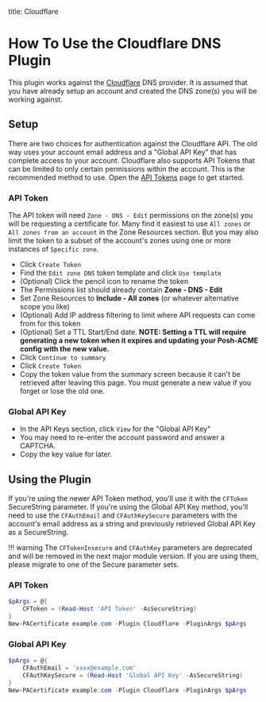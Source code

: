 title: Cloudflare

# How To Use the Cloudflare DNS Plugin

This plugin works against the [Cloudflare](https://www.cloudflare.com/dns) DNS provider. It is assumed that you have already setup an account and created the DNS zone(s) you will be working against.

## Setup

There are two choices for authentication against the Cloudflare API. The old way uses your account email address and a "Global API Key" that has complete access to your account. Cloudflare also supports API Tokens that can be limited to only certain permissions within the account. This is the recommended method to use. Open the [API Tokens](https://dash.cloudflare.com/profile/api-tokens) page to get started.

### API Token

The API token will need `Zone - DNS - Edit` permissions on the zone(s) you will be requesting a certificate for. Many find it easiest to use `All zones` or `All zones from an account` in the Zone Resources section. But you may also limit the token to a subset of the account's zones using one or more instances of `Specific zone`.

* Click `Create Token`
* Find the `Edit zone DNS` token template and click `Use template`
* (Optional) Click the pencil icon to rename the token
* The Permissions list should already contain **Zone - DNS - Edit**
* Set Zone Resources to **Include - All zones** (or whatever alternative scope you like)
* (Optional) Add IP address filtering to limit where API requests can come from for this token
* (Optional) Set a TTL Start/End date. **NOTE: Setting a TTL will require generating a new token when it expires and updating your Posh-ACME config with the new value.**
* Click `Continue to summary`
* Click `Create Token`
* Copy the token value from the summary screen  because it can't be retrieved after leaving this page. You must generate a new value if you forget or lose the old one.

### Global API Key

* In the API Keys section, click `View` for the "Global API Key"
* You may need to re-enter the account password and answer a CAPTCHA.
* Copy the key value for later.

## Using the Plugin

If you're using the newer API Token method, you'll use it with the `CFToken` SecureString parameter. If you're using the Global API Key method, you'll need to use the `CFAuthEmail` and `CFAuthKeySecure` parameters with the account's email address as a string and previously retrieved Global API Key as a SecureString.

!!! warning
    The `CFTokenInsecure` and `CFAuthKey` parameters are deprecated and will be removed in the next major module version. If you are using them, please migrate to one of the Secure parameter sets.

### API Token

```powershell
$pArgs = @{
    CFToken = (Read-Host 'API Token' -AsSecureString)
}
New-PACertificate example.com -Plugin Cloudflare -PluginArgs $pArgs
```

### Global API Key

```powershell
$pArgs = @{
    CFAuthEmail = 'xxxx@example.com'
    CFAuthKeySecure = (Read-Host 'Global API Key' -AsSecureString)
}
New-PACertificate example.com -Plugin Cloudflare -PluginArgs $pArgs
```
